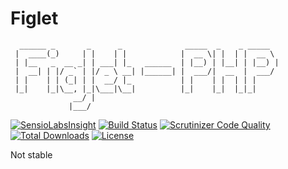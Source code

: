 # Figlet
	  ______ _       _      _              _____  _    _ _____  
	 |  ____(_)     | |    | |            |  __ \| |  | |  __ \ 
	 | |__   _  __ _| | ___| |_   ______  | |__) | |__| | |__) |
	 |  __| | |/ _` | |/ _ \ __| |______| |  ___/|  __  |  ___/ 
	 | |    | | (_| | |  __/ |_           | |    | |  | | |     
	 |_|    |_|\__, |_|\___|\__|          |_|    |_|  |_|_|     
	              __/ |                                          
                 |___/                                            	     

[![SensioLabsInsight](https://insight.sensiolabs.com/projects/4ff60a14-e810-493e-9997-c77d99ffcd32/mini.png)](https://insight.sensiolabs.com/projects/4ff60a14-e810-493e-9997-c77d99ffcd32)
[![Build Status](https://scrutinizer-ci.com/g/povils/figlet/badges/build.png?b=master)](https://scrutinizer-ci.com/g/povils/figlet/build-status/master)
[![Scrutinizer Code Quality](https://scrutinizer-ci.com/g/povils/figlet/badges/quality-score.png?b=master)](https://scrutinizer-ci.com/g/povils/figlet/?branch=master)
[![Total Downloads](https://poser.pugx.org/povils/figlet/downloads)](https://packagist.org/packages/povils/figlet)
[![License](https://poser.pugx.org/povils/figlet/license)](https://packagist.org/packages/povils/figlet)

Not stable

